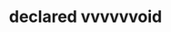 ---
layout: projectPageNew
title: declared vvvvvvoid
year: 2020
medium: browser extension
paragraphs:
 - text: |
     During a visit at the Walker Art Center in Minneapolis in 2019, I stumbled upon <a href="http://www.careyyoung.com/declared-void-2" target="__blank">Declared Void II</a> (Carey Young, 2013) – a piece which really spoke to my identity as an immigrant. <em>Declared Void II</em> invites the viewer to step into an enclosed area, delimited by black tape, with a wall text that reads: <em>By entering the zone created by this drawing, and for the period you remain there, you declare and agree that you are a citizen of the United States of America</em>.<br/><br/>
 - text: |
     Decades ago, web enthusiasts claimed that the internet transcends notions of citizenship (e.g. John Perry Barlow's now quite dated <em>A Declaration of the Independence of Cyberspace</em>.) Today, we understand that not to be the case. Even though we are presented with the idea of an ethereal <em>cloud</em> which is home to all our digital belongings, the infrastructure of the internet is very much physical and embedded in national sovereignty.<br/><br/>
 - text: |
     <em>declared vvvvvvoid</em> engages with the politicized roots of the cloud. It is a browser extension which reminds the user of the land each website she visits is hosted on, through two gestures: first, a square dialog which appears when the site loads invites the viewer to become a citizen of the country where the page is physically located, by placing her cursor inside of a square; second, satellite and Street View imagery of the server's location are slowly revealed on top of the website's content when the user is inactive for a period of time, creating a collage which references the server's whereabouts.
images:
 - url: https://player.vimeo.com/video/494920571
   vimeo: true
 - url: /assets/images/declaredvvvvvvoid/12.png
 - url: /assets/images/declaredvvvvvvoid/10.png
 - url: /assets/images/declaredvvvvvvoid/11.png
 - url: /assets/images/declaredvvvvvvoid/0.png
 - url: /assets/images/declaredvvvvvvoid/1.png
 - url: /assets/images/declaredvvvvvvoid/2.png
 - url: /assets/images/declaredvvvvvvoid/3.png
 - url: /assets/images/declaredvvvvvvoid/4.png
 - url: /assets/images/declaredvvvvvvoid/5.png
 - url: /assets/images/declaredvvvvvvoid/8.png
---